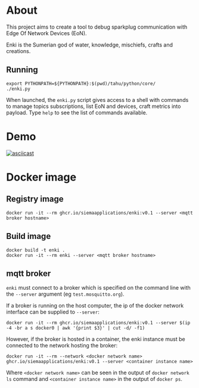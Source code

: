 # About

This project aims to create a tool to debug sparkplug communication with Edge Of Network Devices (EoN).

Enki is the Sumerian god of water, knowledge, mischiefs, crafts and creations.

## Running
```
export PYTHONPATH=${PYTHONPATH}:$(pwd)/tahu/python/core/
./enki.py
```
When launched, the `enki.py` script gives access to a shell with commands to manage topics subscriptions, list EoN and devices, craft metrics into payload. Type `help` to see the list of commands available.

# Demo
[![asciicast](https://asciinema.org/a/lKGTwxDlLOYwGtsF1kecBLfa0.svg)](https://asciinema.org/a/lKGTwxDlLOYwGtsF1kecBLfa0)

# Docker image
## Registry image
```
docker run -it --rm ghcr.io/siemaapplications/enki:v0.1 --server <mqtt broker hostname>
```

## Build image
```
docker build -t enki .
docker run -it --rm enki --server <mqtt broker hostname>
```

## mqtt broker
`enki` must connect to a broker which is specified on the command line with the `--server` argument (eg `test.mosquitto.org`).

If a broker is running on the host computer, the ip of the docker network interface can be supplied to `--server`:
```
docker run -it --rm ghcr.io/siemaapplications/enki:v0.1 --server $(ip -4 -br a s docker0 | awk '{print $3}' | cut -d/ -f1)
```

However, if the broker is hosted in a container, the enki instance must be connected to the network hosting the broker:
```
docker run -it --rm --network <docker network name> ghcr.io/siemaapplications/enki:v0.1 --server <container instance name>
```
Where `<docker network name>` can be seen in the output of `docker network ls` command and `<container instance name>` in the output of `docker ps`.
